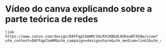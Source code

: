 # Vídeo do canva explicando sobre a parte teórica de redes
    link https://www.canva.com/design/DAFFqpCbmHM/SGLRX1KB6dL0dGeaNl95Qw/view?utm_content=DAFFqpCbmHM&utm_campaign=designshare&utm_medium=link2&utm_source=sharebutton
    
